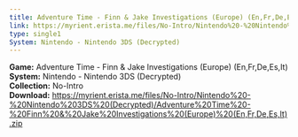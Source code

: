 ```yaml
---
title: Adventure Time - Finn & Jake Investigations (Europe) (En,Fr,De,Es,It)
link: https://myrient.erista.me/files/No-Intro/Nintendo%20-%20Nintendo%203DS%20(Decrypted)/Adventure%20Time%20-%20Finn%20&%20Jake%20Investigations%20(Europe)%20(En,Fr,De,Es,It).zip
type: single1
System: Nintendo - Nintendo 3DS (Decrypted)
---
```

<b>Game:</b> Adventure Time - Finn & Jake Investigations (Europe) (En,Fr,De,Es,It)<br>
<b>System:</b> Nintendo - Nintendo 3DS (Decrypted)<br>
<b>Collection:</b> No-Intro<br>
<b>Download:</b> https://myrient.erista.me/files/No-Intro/Nintendo%20-%20Nintendo%203DS%20(Decrypted)/Adventure%20Time%20-%20Finn%20&%20Jake%20Investigations%20(Europe)%20(En,Fr,De,Es,It).zip
